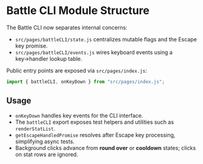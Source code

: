 # Battle CLI Module Structure

The Battle CLI now separates internal concerns:

- `src/pages/battleCLI/state.js` centralizes mutable flags and the Escape key promise.
- `src/pages/battleCLI/events.js` wires keyboard events using a key→handler lookup table.

Public entry points are exposed via `src/pages/index.js`:

```js
import { battleCLI, onKeyDown } from "src/pages/index.js";
```

## Usage

- `onKeyDown` handles key events for the CLI interface.
- The `battleCLI` export exposes test helpers and utilities such as `renderStatList`.
- `getEscapeHandledPromise` resolves after Escape key processing, simplifying async tests.
- Background clicks advance from **round over** or **cooldown** states; clicks on stat rows are ignored.
